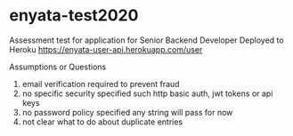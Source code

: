 # enyata-test2020
Assessment test for application for Senior Backend Developer
Deployed to Heroku https://enyata-user-api.herokuapp.com/user

Assumptions or Questions
1. email verification required to prevent fraud
2. no specific security specified such  http basic auth, jwt tokens or api keys
3. no password policy specified any string will pass for now
4. not clear what to do about duplicate entries
